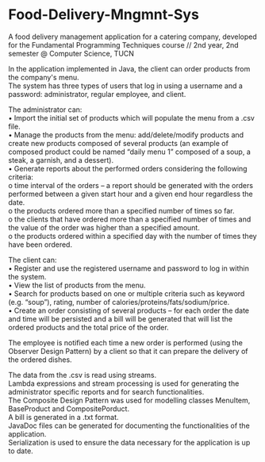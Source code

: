 # Food-Delivery-Mngmnt-Sys
A food delivery management application for a catering company, developed for the Fundamental Programming Techniques course // 2nd year, 2nd semester @ Computer Science, TUCN

In the application implemented in Java, the client can order products from the company's menu. <br>
The system has three types of users that log in using a username and a password: administrator, regular employee, and client. <br>

The administrator can: <br>
• Import the initial set of products which will populate the menu from a .csv file. <br>
• Manage the products from the menu: add/delete/modify products and create new products composed of several products (an example of composed product could be named “daily menu 1” composed of a soup, a steak, a garnish, and a dessert). <br>
• Generate reports about the performed orders considering the following criteria: <br>
  o time interval of the orders – a report should be generated with the orders performed between a given start hour and a given end hour regardless the date. <br>
  o the products ordered more than a specified number of times so far. <br>
  o the clients that have ordered more than a specified number of times and the value of the order was higher than a specified amount. <br>
  o the products ordered within a specified day with the number of times they have been ordered. <br>
  
The client can:<br>
• Register and use the registered username and password to log in within the system. <br>
• View the list of products from the menu. <br>
• Search for products based on one or multiple criteria such as keyword (e.g. “soup”), rating, number of calories/proteins/fats/sodium/price. <br>
• Create an order consisting of several products – for each order the date and time will be persisted and a bill will be generated that will list the ordered products and the total price of the order. <br>

The employee is notified each time a new order is performed (using the Observer Design Pattern) by a client so that it can prepare the delivery of the ordered dishes.<br>

The data from the .csv is read using streams.<br>
Lambda expressions and stream processing is used for generating the administrator specific reports and for search functionalities. <br>
The Composite Design Pattern was used for modelling classes MenuItem, BaseProduct and CompositePorduct. <br>
A bill is generated in a .txt format. <br>
JavaDoc files can be generated for documenting the functionalities of the application. <br>
Serialization is used to ensure the data necessary for the application is up to date. <br>


